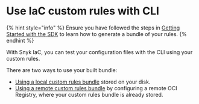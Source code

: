 # Use IaC custom rules with CLI

{% hint style="info" %}
Ensure you have followed the steps in [Getting Started with the SDK](../writing-rules-using-the-sdk/) to learn how to generate a bundle of your rules.
{% endhint %}

With Snyk IaC, you can test your configuration files with the CLI using your custom rules.

There are two ways to use your built bundle:

* [Using a local custom rules bundle](use-a-local-iac-custom-rules-bundle.md) stored on your disk.
* [Using a remote custom rules bundle](use-a-remote-iac-custom-rules-bundle.md) by configuring a remote OCI Registry, where your custom rules bundle is already stored.
